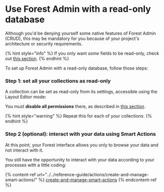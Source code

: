 # Use Forest Admin with a read-only database

Although you'd be denying yourself some native features of Forest Admin (CRUD), this may be mandatory for you because of your project's architecture or security requirements.

{% hint style="info" %}
If you only want _some_ fields to be read-only, check out [this section](broken-reference).
{% endhint %}

To set up Forest Admin with a read-only database, follow those steps:

### Step 1: set all your collections as read-only

A collection can be set as read-only from its settings, accessible using the Layout Editor mode:

You must **disable all permissions** there, as described in [this section](broken-reference).

{% hint style="warning" %}
Repeat this for each of your collections.
{% endhint %}

### Step 2 (optional): interact with your data using Smart Actions

At this point, your Forest interface allows you only to browse your data and not interact with it.

You still have the opportunity to interact with your data according to your processes with a little coding:

{% content-ref url="../../reference-guide/actions/create-and-manage-smart-actions/" %}
[create-and-manage-smart-actions](../../reference-guide/actions/create-and-manage-smart-actions/)
{% endcontent-ref %}
